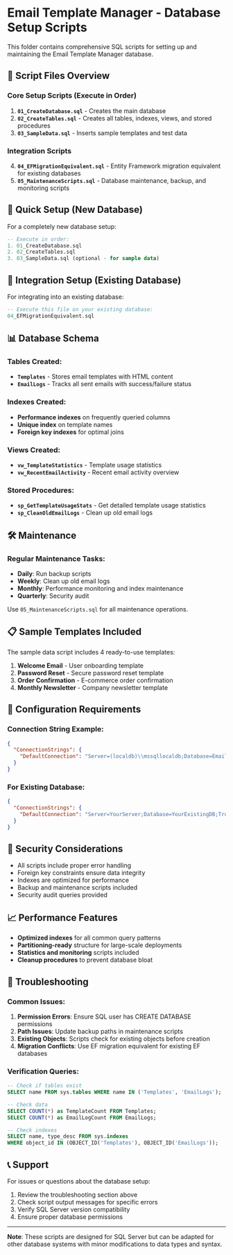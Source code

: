 # Email Template Manager - Database Setup Scripts

This folder contains comprehensive SQL scripts for setting up and maintaining the Email Template Manager database.

## 📁 Script Files Overview

### Core Setup Scripts (Execute in Order)
1. **`01_CreateDatabase.sql`** - Creates the main database
2. **`02_CreateTables.sql`** - Creates all tables, indexes, views, and stored procedures
3. **`03_SampleData.sql`** - Inserts sample templates and test data

### Integration Scripts
4. **`04_EFMigrationEquivalent.sql`** - Entity Framework migration equivalent for existing databases
5. **`05_MaintenanceScripts.sql`** - Database maintenance, backup, and monitoring scripts

## 🚀 Quick Setup (New Database)

For a completely new database setup:

```sql
-- Execute in order:
1. 01_CreateDatabase.sql
2. 02_CreateTables.sql
3. 03_SampleData.sql (optional - for sample data)
```

## 🔄 Integration Setup (Existing Database)

For integrating into an existing database:

```sql
-- Execute this file on your existing database:
04_EFMigrationEquivalent.sql
```

## 📊 Database Schema

### Tables Created:
- **`Templates`** - Stores email templates with HTML content
- **`EmailLogs`** - Tracks all sent emails with success/failure status

### Indexes Created:
- **Performance indexes** on frequently queried columns
- **Unique index** on template names
- **Foreign key indexes** for optimal joins

### Views Created:
- **`vw_TemplateStatistics`** - Template usage statistics
- **`vw_RecentEmailActivity`** - Recent email activity overview

### Stored Procedures:
- **`sp_GetTemplateUsageStats`** - Get detailed template usage statistics
- **`sp_CleanOldEmailLogs`** - Clean up old email logs

## 🛠 Maintenance

### Regular Maintenance Tasks:
- **Daily**: Run backup scripts
- **Weekly**: Clean up old email logs
- **Monthly**: Performance monitoring and index maintenance
- **Quarterly**: Security audit

Use `05_MaintenanceScripts.sql` for all maintenance operations.

## 📋 Sample Templates Included

The sample data script includes 4 ready-to-use templates:

1. **Welcome Email** - User onboarding template
2. **Password Reset** - Secure password reset template
3. **Order Confirmation** - E-commerce order confirmation
4. **Monthly Newsletter** - Company newsletter template

## 🔧 Configuration Requirements

### Connection String Example:
```json
{
  "ConnectionStrings": {
    "DefaultConnection": "Server=(localdb)\\mssqllocaldb;Database=EmailTemplateManagerDB;Trusted_Connection=true;MultipleActiveResultSets=true"
  }
}
```

### For Existing Database:
```json
{
  "ConnectionStrings": {
    "DefaultConnection": "Server=YourServer;Database=YourExistingDB;Trusted_Connection=true;MultipleActiveResultSets=true"
  }
}
```

## 🔐 Security Considerations

- All scripts include proper error handling
- Foreign key constraints ensure data integrity
- Indexes are optimized for performance
- Backup and maintenance scripts included
- Security audit queries provided

## 📈 Performance Features

- **Optimized indexes** for all common query patterns
- **Partitioning-ready** structure for large-scale deployments
- **Statistics and monitoring** scripts included
- **Cleanup procedures** to prevent database bloat

## 🐛 Troubleshooting

### Common Issues:

1. **Permission Errors**: Ensure SQL user has CREATE DATABASE permissions
2. **Path Issues**: Update backup paths in maintenance scripts
3. **Existing Objects**: Scripts check for existing objects before creation
4. **Migration Conflicts**: Use EF migration equivalent for existing EF databases

### Verification Queries:

```sql
-- Check if tables exist
SELECT name FROM sys.tables WHERE name IN ('Templates', 'EmailLogs');

-- Check data
SELECT COUNT(*) as TemplateCount FROM Templates;
SELECT COUNT(*) as EmailLogCount FROM EmailLogs;

-- Check indexes
SELECT name, type_desc FROM sys.indexes 
WHERE object_id IN (OBJECT_ID('Templates'), OBJECT_ID('EmailLogs'));
```

## 📞 Support

For issues or questions about the database setup:
1. Review the troubleshooting section above
2. Check script output messages for specific errors
3. Verify SQL Server version compatibility
4. Ensure proper database permissions

---

**Note**: These scripts are designed for SQL Server but can be adapted for other database systems with minor modifications to data types and syntax.

